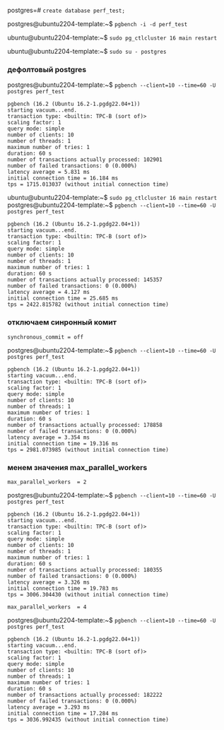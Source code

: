 postgres=# `create database perf_test;`  
  
postgres@ubuntu2204-template:~$ `pgbench -i -d perf_test`  
  
ubuntu@ubuntu2204-template:~$ `sudo pg_ctlcluster 16 main restart`  
  
ubuntu@ubuntu2204-template:~$ `sudo su - postgres`  
  
### дефолтовый postgres  
postgres@ubuntu2204-template:~$ `pgbench --client=10 --time=60 -U postgres perf_test`  
```  
pgbench (16.2 (Ubuntu 16.2-1.pgdg22.04+1))  
starting vacuum...end.  
transaction type: <builtin: TPC-B (sort of)>  
scaling factor: 1  
query mode: simple  
number of clients: 10  
number of threads: 1  
maximum number of tries: 1  
duration: 60 s  
number of transactions actually processed: 102901  
number of failed transactions: 0 (0.000%)  
latency average = 5.831 ms  
initial connection time = 16.184 ms  
tps = 1715.013037 (without initial connection time)  
```  
  
  
ubuntu@ubuntu2204-template:~$ `sudo pg_ctlcluster 16 main restart`  
postgres@ubuntu2204-template:~$ `pgbench --client=10 --time=60 -U postgres perf_test`  
```  
pgbench (16.2 (Ubuntu 16.2-1.pgdg22.04+1))  
starting vacuum...end.  
transaction type: <builtin: TPC-B (sort of)>  
scaling factor: 1  
query mode: simple  
number of clients: 10  
number of threads: 1  
maximum number of tries: 1  
duration: 60 s  
number of transactions actually processed: 145357  
number of failed transactions: 0 (0.000%)  
latency average = 4.127 ms  
initial connection time = 25.685 ms  
tps = 2422.815782 (without initial connection time)  
```  
  
### отключаем синронный комит
`synchronous_commit = off`  
  
  
postgres@ubuntu2204-template:~$ `pgbench --client=10 --time=60 -U postgres perf_test`  
```  
pgbench (16.2 (Ubuntu 16.2-1.pgdg22.04+1))  
starting vacuum...end.  
transaction type: <builtin: TPC-B (sort of)>  
scaling factor: 1  
query mode: simple  
number of clients: 10  
number of threads: 1  
maximum number of tries: 1  
duration: 60 s  
number of transactions actually processed: 178858  
number of failed transactions: 0 (0.000%)  
latency average = 3.354 ms  
initial connection time = 19.316 ms  
tps = 2981.073985 (without initial connection time)  
```  

### менем значения max_parallel_workers 
`max_parallel_workers  = 2`  
  
  
postgres@ubuntu2204-template:~$ `pgbench --client=10 --time=60 -U postgres perf_test`  
```  
pgbench (16.2 (Ubuntu 16.2-1.pgdg22.04+1))  
starting vacuum...end.  
transaction type: <builtin: TPC-B (sort of)>  
scaling factor: 1  
query mode: simple  
number of clients: 10  
number of threads: 1  
maximum number of tries: 1  
duration: 60 s  
number of transactions actually processed: 180355  
number of failed transactions: 0 (0.000%)  
latency average = 3.326 ms  
initial connection time = 19.783 ms  
tps = 3006.304430 (without initial connection time)  
```  
  
`max_parallel_workers  = 4`  
  
postgres@ubuntu2204-template:~$ `pgbench --client=10 --time=60 -U postgres perf_test`  
```  
pgbench (16.2 (Ubuntu 16.2-1.pgdg22.04+1))  
starting vacuum...end.  
transaction type: <builtin: TPC-B (sort of)>  
scaling factor: 1  
query mode: simple  
number of clients: 10  
number of threads: 1  
maximum number of tries: 1  
duration: 60 s  
number of transactions actually processed: 182222  
number of failed transactions: 0 (0.000%)  
latency average = 3.293 ms  
initial connection time = 17.284 ms  
tps = 3036.992435 (without initial connection time)  
```  
  